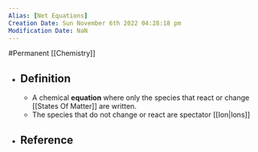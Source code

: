 ```yaml
---
Alias: [Net Equations]
Creation Date: Sun November 6th 2022 04:28:18 pm 
Modification Date: NaN
---
```

#Permanent [[Chemistry]]

- ## Definition
	- A chemical **equation** where only the species that react or change [[States Of Matter]] are written.
	- The species that do not change or react are spectator [[Ion|Ions]]
- ## Reference